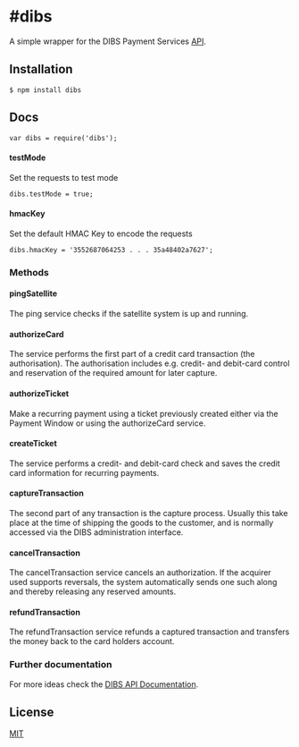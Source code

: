 #dibs
==========
A simple wrapper for the DIBS Payment Services [API](http://tech.dibs.dk/dibs_api/dibs_payment_window/).

## Installation

```
$ npm install dibs
```

## Docs

```
var dibs = require('dibs');
```

#### testMode
Set the requests to test mode

```
dibs.testMode = true;
```

#### hmacKey
Set the default HMAC Key to encode the requests

```
dibs.hmacKey = '3552687064253 . . . 35a48402a7627';
```

### Methods

#### pingSatellite
The ping service checks if the satellite system is up and running.

#### authorizeCard
The service performs the first part of a credit card transaction (the authorisation). The authorisation includes e.g. credit- and debit-card control and reservation of the required amount for later capture.

#### authorizeTicket
Make a recurring payment using a ticket previously created either via the Payment Window or using the authorizeCard service.

#### createTicket
The service performs a credit- and debit-card check and saves the credit card information for recurring payments.

#### captureTransaction
The second part of any transaction is the capture process. Usually this take place at the time of shipping the goods to the customer, and is normally accessed via the DIBS administration interface.

#### cancelTransaction
The cancelTransaction service cancels an authorization. If the acquirer used supports reversals, the system automatically sends one such along and thereby releasing any reserved amounts.
   

#### refundTransaction
The refundTransaction service refunds a captured transaction and transfers the money back to the card holders account.
   

### Further documentation
For more ideas check the [DIBS API Documentation](http://tech.dibs.dk/dibs_api/dibs_payment_window/).

## License

[MIT](https://github.com/aheckmann/mpromise/blob/master/LICENSE)
